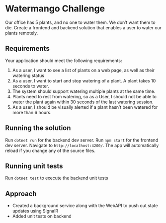 # Watermango Challenge

Our office has 5 plants, and no one to water them. We don’t want them to die. Create a frontend and backend solution that enables a user to water our plants remotely.

## Requirements

Your application should meet the following requirements:

1.	As a user, I want to see a list of plants on a web page, as well as their watering status
2.  As a user, I want to start and stop watering of a plant. A plant takes 10 seconds to water.
3.	The system should support watering multiple plants at the same time.
4.	Plants need to rest from watering, so as a User, I should not be able to water the plant again within 30 seconds of the last watering session.
5.	As a user, I should be visually alerted if a plant hasn’t been watered for more than 6 hours.

## Running the solution

Run `dotnet run` for the backend dev server. 
Run `npm start` for the frontend dev server. Navigate to `http://localhost:4200/`. The app will automatically reload if you change any of the source files.

## Running unit tests

Run `dotnet test` to execute the backend unit tests

## Approach
* Created a background service along with the WebAPI to push out state updates using SignalR
* Added unit tests on backend 
